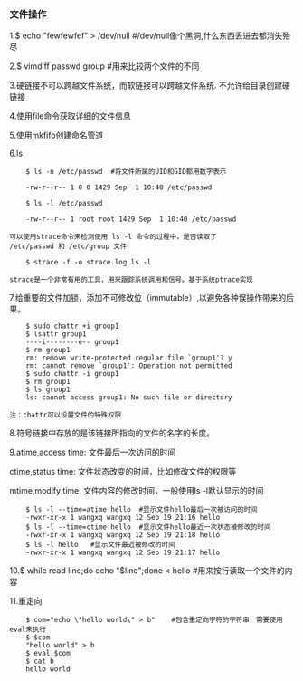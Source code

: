 ### 文件操作

1.$ echo "fewfewfef" > /dev/null #/dev/null像个黑洞,什么东西丢进去都消失殆尽

2.$ vimdiff passwd group #用来比较两个文件的不同

3.硬链接不可以跨越文件系统，而软链接可以跨越文件系统.
	不允许给目录创建硬链接

4.使用file命令获取详细的文件信息

5.使用mkfifo创建命名管道

6.ls
```
    $ ls -n /etc/passwd  #将文件所属的UID和GID都用数字表示

	-rw-r--r-- 1 0 0 1429 Sep  1 10:40 /etc/passwd
	
	$ ls -l /etc/passwd
	
	-rw-r--r-- 1 root root 1429 Sep  1 10:40 /etc/passwd
```
	可以使用strace命令来检测使用 ls -l 命令的过程中，是否读取了
	/etc/passwd 和 /etc/group 文件

```
	$ strace -f -o strace.log ls -l 
```
	strace是一个非常有用的工具，用来跟踪系统调用和信号。基于系统ptrace实现

7.给重要的文件加锁，添加不可修改位（immutable）,以避免各种误操作带来的后果。

```
	$ sudo chattr +i group1
	$ lsattr group1
	----i--------e-- group1
	$ rm group1
	rm: remove write-protected regular file `group1'? y
	rm: cannot remove `group1': Operation not permitted
	$ sudo chattr -i group1
	$ rm group1
	$ ls group1
	ls: cannot access group1: No such file or directory
```
	注：chattr可以设置文件的特殊权限

8.符号链接中存放的是该链接所指向的文件的名字的长度。

9.atime,access time: 文件最后一次访问的时间

  ctime,status time: 文件状态改变的时间，比如修改文件的权限等       
  
  mtime,modify time: 文件内容的修改时间，一般使用ls -l默认显示的时间

```
	$ ls -l --time=atime hello	#显示文件hello最后一次被访问的时间	
	-rwxr-xr-x 1 wangxq wangxq 12 Sep 19 21:16 hello
	$ ls -l --time=ctime hello	#显示文件hello最近一次状态被修改的时间
	-rwxr-xr-x 1 wangxq wangxq 12 Sep 19 21:18 hello
	$ ls -l hello	#显示文件最近被修改的时间
	-rwxr-xr-x 1 wangxq wangxq 12 Sep 19 21:17 hello
```

10.$ while read line;do echo "$line";done < hello	#用来按行读取一个文件的内容

11.重定向

```
    $ com="echo \"hello world\" > b"	#包含重定向字符的字符串，需要使用eval来执行
	$ $com
	"hello world" > b
	$ eval $com
	$ cat b
	hello world
```